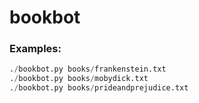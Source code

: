 # bookbot

### Examples:
``` python
./bookbot.py books/frankenstein.txt
./bookbot.py books/mobydick.txt
./bookbot.py books/prideandprejudice.txt
```
